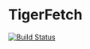 # TigerFetch

[![Build Status](https://github.com/eloualiche/TigerFetch.jl/actions/workflows/CI.yml/badge.svg?branch=main)](https://github.com/eloualiche/TigerFetch.jl/actions/workflows/CI.yml?query=branch%3Amain)
